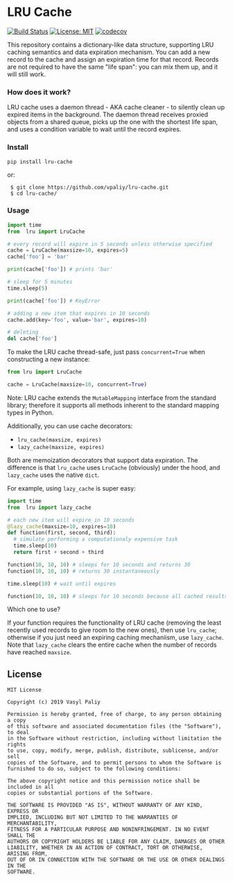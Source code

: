 # LRU Cache

[![Build Status](https://travis-ci.org/vpaliy/lru-cache.svg?branch=master)](https://travis-ci.org/vpaliy/lru-cache)
[![License: MIT](https://img.shields.io/badge/License-MIT-yellow.svg)](https://opensource.org/licenses/MIT)
[![codecov](https://codecov.io/gh/vpaliy/lru-cache/branch/master/graph/badge.svg)](https://codecov.io/gh/vpaliy/lru-cache)

This repository contains a dictionary-like data structure, supporting LRU caching semantics and data expiration mechanism. You can add a new record to the cache and assign an expiration time for that record. Records are not required to have the same "life span": you can mix them up, and it will still work.

### How does it work?
LRU cache uses a daemon thread - AKA cache cleaner - to silently clean up expired items in the background. The daemon thread receives proxied objects from a shared queue, picks up the one with the shortest life span, and uses a condition variable to wait until the record expires.

### Install

`pip install lru-cache`

or:

```
 $ git clone https://github.com/vpaliy/lru-cache.git
 $ cd lru-cache/
```


### Usage

```python
import time
from  lru import LruCache

# every record will expire in 5 seconds unless otherwise specified
cache = LruCache(maxsize=10, expires=5)
cache['foo'] = 'bar'

print(cache['foo']) # prints 'bar'

# sleep for 5 minutes
time.sleep(5)

print(cache['foo']) # KeyError

# adding a new item that expires in 10 seconds
cache.add(key='foo', value='bar', expires=10)

# deleting
del cache['foo']
 ```

To make the LRU cache thread-safe, just pass `concurrent=True` when constructing a new instance:

```python
from lru import LruCache

cache = LruCache(maxsize=10, concurrent=True)
```

Note: LRU cache extends the `MutableMapping` interface from the standard library; therefore it supports all methods inherent to the standard mapping types in Python.

Additionally, you can use cache decorators:

- `lru_cache(maxsize, expires)`
- `lazy_cache(maxsize, expires)`

Both are memoization decorators that support data expiration. The difference is that `lru_cache` uses `LruCache` (obviously) under the hood, and `lazy_cache` uses the native `dict`.

For example, using `lazy_cache` is super easy:

```python
import time
from  lru import lazy_cache

# each new item will expire in 10 seconds
@lazy_cache(maxsize=10, expires=10)
def function(first, second, third):
  # simulate performing a computationaly expensive task
  time.sleep(10)
  return first + second + third

function(10, 10, 10) # sleeps for 10 seconds and returns 30
function(10, 10, 10) # returns 30 instantaneously

time.sleep(10) # wait until expires

function(10, 10, 10) # sleeps for 10 seconds because all cached results have expired

```

Which one to use?

If your function requires the functionality of LRU cache (removing the least recently used records to give room to the new ones), then use `lru_cache`; otherwise if you just need an expiring caching mechaniism, use `lazy_cache`. Note that `lazy_cache` clears the entire cache when the number of records have reached `maxsize`.


## License
```
MIT License

Copyright (c) 2019 Vasyl Paliy

Permission is hereby granted, free of charge, to any person obtaining a copy
of this software and associated documentation files (the "Software"), to deal
in the Software without restriction, including without limitation the rights
to use, copy, modify, merge, publish, distribute, sublicense, and/or sell
copies of the Software, and to permit persons to whom the Software is
furnished to do so, subject to the following conditions:

The above copyright notice and this permission notice shall be included in all
copies or substantial portions of the Software.

THE SOFTWARE IS PROVIDED "AS IS", WITHOUT WARRANTY OF ANY KIND, EXPRESS OR
IMPLIED, INCLUDING BUT NOT LIMITED TO THE WARRANTIES OF MERCHANTABILITY,
FITNESS FOR A PARTICULAR PURPOSE AND NONINFRINGEMENT. IN NO EVENT SHALL THE
AUTHORS OR COPYRIGHT HOLDERS BE LIABLE FOR ANY CLAIM, DAMAGES OR OTHER
LIABILITY, WHETHER IN AN ACTION OF CONTRACT, TORT OR OTHERWISE, ARISING FROM,
OUT OF OR IN CONNECTION WITH THE SOFTWARE OR THE USE OR OTHER DEALINGS IN THE
SOFTWARE.
```
